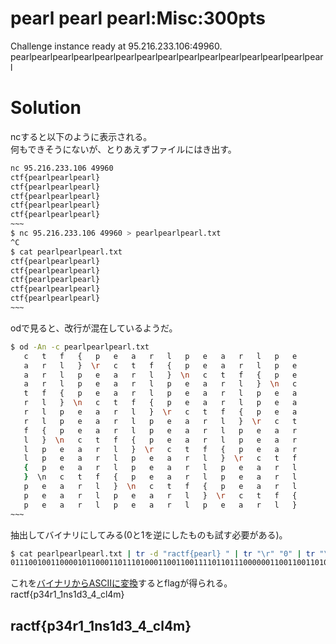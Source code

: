 # pearl pearl pearl:Misc:300pts
Challenge instance ready at 95.216.233.106:49960.  
pearlpearlpearlpearlpearlpearlpearlpearlpearlpearlpearlpearlpearlpearlpearl  

# Solution
ncすると以下のように表示される。  
何もできそうにないが、とりあえずファイルにはき出す。  
```bash
nc 95.216.233.106 49960
ctf{pearlpearlpearl}
ctf{pearlpearlpearl}
ctf{pearlpearlpearl}
ctf{pearlpearlpearl}
ctf{pearlpearlpearl}
~~~
$ nc 95.216.233.106 49960 > pearlpearlpearl.txt
^C
$ cat pearlpearlpearl.txt
ctf{pearlpearlpearl}
ctf{pearlpearlpearl}
ctf{pearlpearlpearl}
ctf{pearlpearlpearl}
ctf{pearlpearlpearl}
~~~
```
odで見ると、改行が混在しているようだ。  
```bash
$ od -An -c pearlpearlpearl.txt
   c   t   f   {   p   e   a   r   l   p   e   a   r   l   p   e
   a   r   l   }  \r   c   t   f   {   p   e   a   r   l   p   e
   a   r   l   p   e   a   r   l   }  \n   c   t   f   {   p   e
   a   r   l   p   e   a   r   l   p   e   a   r   l   }  \n   c
   t   f   {   p   e   a   r   l   p   e   a   r   l   p   e   a
   r   l   }  \n   c   t   f   {   p   e   a   r   l   p   e   a
   r   l   p   e   a   r   l   }  \r   c   t   f   {   p   e   a
   r   l   p   e   a   r   l   p   e   a   r   l   }  \r   c   t
   f   {   p   e   a   r   l   p   e   a   r   l   p   e   a   r
   l   }  \n   c   t   f   {   p   e   a   r   l   p   e   a   r
   l   p   e   a   r   l   }  \r   c   t   f   {   p   e   a   r
   l   p   e   a   r   l   p   e   a   r   l   }  \r   c   t   f
   {   p   e   a   r   l   p   e   a   r   l   p   e   a   r   l
   }  \n   c   t   f   {   p   e   a   r   l   p   e   a   r   l
   p   e   a   r   l   }  \n   c   t   f   {   p   e   a   r   l
   p   e   a   r   l   p   e   a   r   l   }  \r   c   t   f   {
   p   e   a   r   l   p   e   a   r   l   p   e   a   r   l   }
~~~
```
抽出してバイナリにしてみる(0と1を逆にしたものも試す必要がある)。  
```bash
$ cat pearlpearlpearl.txt | tr -d "ractf{pearl} " | tr "\r" "0" | tr "\n" "1"
0111001001100001011000110111010001100110011110110111000000110011001101000111001000110001010111110011000101101110011100110011000101100100001100110101111100110100010111110110001101101100001101000110110101111101
```
これを[バイナリからASCIIに変換](https://www.rapidtables.com/convert/number/binary-to-ascii.html)するとflagが得られる。  
ractf{p34r1_1ns1d3_4_cl4m}

## ractf{p34r1_1ns1d3_4_cl4m}